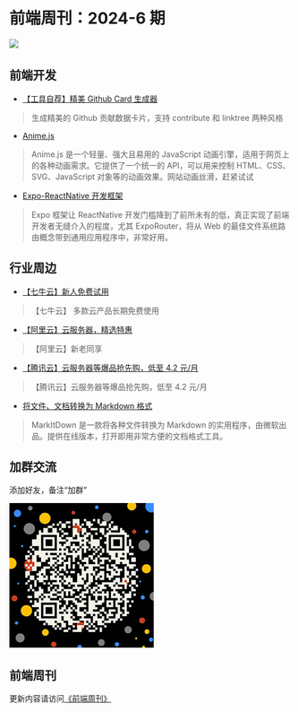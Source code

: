 # 前端周刊：2024-6 期

[![](/img/bing/20250103.jpg?imageView2/2/w/960)](https://www.bing.com/search?q=%e3%82%aa%e3%83%83%e3%82%af%e3%82%b9%e3%83%95%e3%82%a9%e3%83%bc%e3%83%89%e5%a4%a7%e5%ad%a6%e3%81%ae%e5%9b%b3%e6%9b%b8%e9%a4%a8&form=hpcapt&filters=HpDate:%2220250102_1500%22)

## 前端开发

- [【工具自荐】精美 Github Card 生成器](https://github-card.refined-x.com/)

> 生成精美的 Github 贡献数据卡片，支持 contribute 和 linktree 两种风格

- [Anime.js](https://animejs.com/documentation/)

> Anime.js 是一个轻量、强大且易用的 JavaScript 动画引擎，适用于网页上的各种动画需求。它提供了一个统一的 API，可以用来控制 HTML、CSS、SVG、JavaScript 对象等的动画效果。网站动画丝滑，赶紧试试

- [Expo-ReactNative 开发框架](https://docs.expo.dev/router/introduction/)

> Expo 框架让 ReactNative 开发门槛降到了前所未有的低，真正实现了前端开发者无缝介入的程度，尤其 ExpoRouter，将从 Web 的最佳文件系统路由概念带到通用应用程序中，非常好用。

## 行业周边

- [【七牛云】新人免费试用](https://s.qiniu.com/vmUnIr)

> 【七牛云】 多款云产品长期免费使用

- [【阿里云】云服务器，精选特惠](https://www.aliyun.com/daily-act/ecs/activity_selection?userCode=y31qmczl)

> 【阿里云】新老同享

- [【腾讯云】云服务器等爆品抢先购，低至 4.2 元/月](https://cloud.tencent.com/act/cps/redirect?redirect=2446&cps_key=55b0d6026f97f5980bceec15fcefa0af&from=console)

> 【腾讯云】云服务器等爆品抢先购，低至 4.2 元/月

- [将文件、文档转换为 Markdown 格式](https://markitdown.pro/)

> MarkItDown 是一款将各种文件转换为 Markdown 的实用程序，由微软出品。提供在线版本，打开即用非常方便的文档格式工具。

## 加群交流

添加好友，备注“加群”

![refned_x](/img/a/refined-x.jpg)

## 前端周刊

更新内容请访问[《前端周刊》](https://frontend-weekly.com/)
